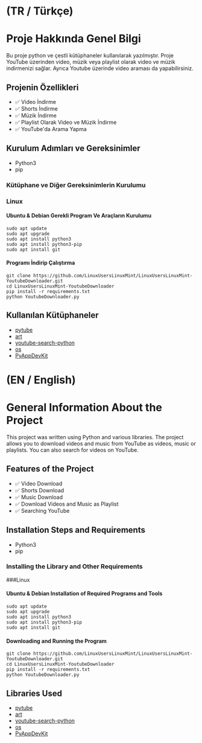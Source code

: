 # (TR / Türkçe)

# Proje Hakkında Genel Bilgi
Bu proje python ve çestli kütüphaneler kullanılarak yazılmıştır. Proje YouTube üzerinden video, müzik veya playlist olarak video ve müzik indirmenizi sağlar. Ayrıca Youtube üzerinde video araması da yapabilirsiniz.



## Projenin Özellikleri
* ✅ Video İndirme
* ✅ Shorts İndirme
* ✅ Müzik İndirme
* ✅ Playlist Olarak Video ve Müzik İndirme
* ✅ YouTube'da Arama Yapma 

## Kurulum Adımları ve Gereksinimler
* Python3
* pip

### Kütüphane ve Diğer Gereksinimlerin Kurulumu

### Linux
#### Ubuntu & Debian Gerekli Program Ve Araçların Kurulumu
````
sudo apt update
sudo apt upgrade
sudo apt install python3
sudo apt install python3-pip
sudo apt install git
````

#### Programı İndirip Çalıştırma
````
git clone https://github.com/LinuxUsersLinuxMint/LinuxUsersLinuxMint-YoutubeDownloader.git
cd LinuxUsersLinuxMint-YoutubeDownloader
pip install -r requirements.txt
python YoutubeDownloader.py
````



## Kullanılan Kütüphaneler
* [pytube](https://github.com/pytube/pytube)
* [art](https://github.com/sepandhaghighi/art)
* [youtube-search-python](https://github.com/alexmercerind/youtube-search-python)
* [os](https://github.com/python/cpython/blob/main/Lib/os.py)
* [PyAppDevKit](https://github.com/LinuxUsersLinuxMint/PyAppDevKit)


# (EN / English)

# General Information About the Project
This project was written using Python and various libraries. The project allows you to download videos and music from YouTube as videos, music or playlists. You can also search for videos on YouTube.



## Features of the Project
* ✅ Video Download
* ✅ Shorts Download
* ✅ Music Download
* ✅ Download Videos and Music as Playlist
* ✅ Searching YouTube

## Installation Steps and Requirements
* Python3
* pip

### Installing the Library and Other Requirements

###Linux
#### Ubuntu & Debian Installation of Required Programs and Tools
````
sudo apt update
sudo apt upgrade
sudo apt install python3
sudo apt install python3-pip
sudo apt install git
````

#### Downloading and Running the Program
````
git clone https://github.com/LinuxUsersLinuxMint/LinuxUsersLinuxMint-YoutubeDownloader.git
cd LinuxUsersLinuxMint-YoutubeDownloader
pip install -r requirements.txt
python YoutubeDownloader.py
````



## Libraries Used
* [pytube](https://github.com/pytube/pytube)
* [art](https://github.com/sepandhaghighi/art)
* [youtube-search-python](https://github.com/alexmercerind/youtube-search-python)
* [os](https://github.com/python/cpython/blob/main/Lib/os.py)
* [PyAppDevKit](https://github.com/LinuxUsersLinuxMint/PyAppDevKit)
